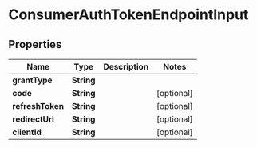 # ConsumerAuthTokenEndpointInput

## Properties

| Name             | Type       | Description | Notes      |
| ---------------- | ---------- | ----------- | ---------- |
| **grantType**    | **String** |             |            |
| **code**         | **String** |             | [optional] |
| **refreshToken** | **String** |             | [optional] |
| **redirectUri**  | **String** |             | [optional] |
| **clientId**     | **String** |             | [optional] |
